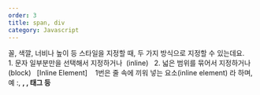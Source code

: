 ```yaml
---
order: 3
title: span, div
category: Javascript
---
```


꼴, 색깔, 너비나 높이 등 스타일을 지정할 때, 두 가지 방식으로 지정할 수 있는데요.
 
1. 문자 일부분만을 선택해서 지정하거나  (inline)
 
2. 넓은 범위를 묶어서 지정하거나 (block)
 
[Inline Element]
  
1번은 줄 속에 끼워 넣는 요소(inline element) 라 하며,
예 :<span>, <b>, <a>, <img>태그 등

